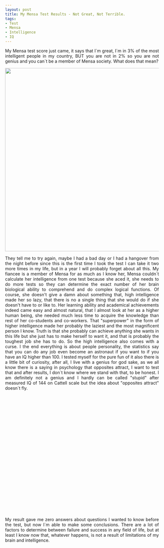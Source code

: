 ```yaml
---
layout: post
title: My Mensa Test Results - Not Great, Not Terrible.
tags:
- Test
- Mensa
- Intelligence
- IQ
---
```



<p style='text-align: justify;'>My Mensa test score just came, it says that I`m great, I`m in 3% of the most intelligent people in my country, BUT you are not in 2% so you are not genius and you can`t be a member of Mensa society.  What does that mean? </p>

<p><img src="{{ site.baseurl }}static/img/mensa.jpg" width='600' hight='330'></p>

<p style='text-align: justify;'>They tell me to try again, maybe I had a bad day or I had a hangover from the night before since this is the first time I took the test I can take it two more times in my life, but in a year I will probably forget about all this. My fiancee is a member of Mensa for as much as I know her, Mensa couldn`t calculate her intelligence from one test because she aced it, she needs to do more tests so they can determine the exact number of her brain biological ability to comprehend and do complex logical functions. Of course, she doesn't give a damn about something that, high intelligence made her so lazy, that there is no a single thing that she would do if she doesn't have to or like to. Her learning ability and academical achievements indeed came easy and almost natural, that I almost look at her as a higher human being, she needed much less time to acquire the knowledge than rest of her co-students and co-workers. That "superpower" in the form of higher intelligence made her probably the laziest and the most magnificent person I know. Truth is that she probably can achieve anything she wants in this life but she just has to make herself to want it, and that is probably the toughest job she has to do. So the high intelligence also comes with a curse.
I the end everything is about people personality, the statistics say that you can do any job even become an astronaut if you want to if you have an IQ higher than 100. 
I tested myself for the pure fun of it also there is a little bit of curiosity, after all, I live with a genius for god sake, as we all know there is a saying in psychology that opposites attract,  I want to test that and after results, I don`t know where we stand with that, to be honest.
I am definitely not a genius and I hardly can be called "stupid" after measured IQ of 144 on Cattell scale but the idea about "opposites attract" doesn`t fly.</p>

<object width="480" height="385"><param name="movie" value="https://www.youtube.com/watch?v=Mg5HOnq7zD0"></param><param name="allowFullScreen" value="true"></param><param name="allowscriptaccess" value="always"></param><embed src="http://www.youtube.com/v/jJECepNeCJ0&amp;hl=en_US&amp;fs=1" type="application/x-shockwave-flash" allowscriptaccess="always" allowfullscreen="true" width="480" height="385"></embed></object>

<p style='text-align: justify;'>My result gave me zero answers about questions I wanted to know before the test, but now I`m able to make some conclusions.
There are a lot of factors to determine between failure and success in any field of life, but at least I know now that, whatever happens, is not a result of limitations of my brain and intelligence.</p>
